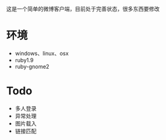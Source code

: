 这是一个简单的微博客户端，目前处于完善状态，很多东西要修改
# 环境
- windows、linux、osx
- ruby1.9
- ruby-gnome2

# Todo
- 多人登录
- 异常处理
- 图片载入
- 链接匹配
